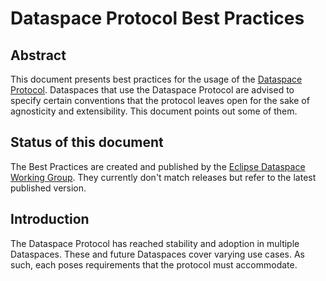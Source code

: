 # Dataspace Protocol Best Practices

## Abstract

This document presents best practices for the usage of the [Dataspace Protocol](https://eclipse-dataspace-protocol-base.github.io/DataspaceProtocol/).
Dataspaces that use the Dataspace Protocol are advised to specify certain conventions that the protocol leaves open for
the sake of agnosticity and extensibility. This document points out some of them.

## Status of this document

The Best Practices are created and published by the [Eclipse Dataspace Working Group](https://dataspace.eclipse.org/).
They currently don't match releases but refer to the latest published version.

## Introduction

The Dataspace Protocol has reached stability and adoption in multiple Dataspaces. These and future Dataspaces cover 
varying use cases. As such, each poses requirements that the protocol must accommodate.